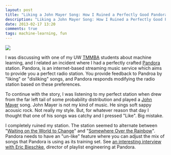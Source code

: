 ```yaml
---
layout: post
title: "Liking a John Mayer Song: How I Ruined a Perfectly Good Pandora Station"
description: "Liking a John Mayer Song: How I Ruined a Perfectly Good Pandora Station"
date: 2013-02-17 13:20
comments: true
tags: machine-learning, fun
---
```


<img src= "https://s3.amazonaws.com/stevejb_blog_content/pandora_logo_blue.jpg">

I was discussing with one of my UW [TMMBA](http://www.foster.washington.edu/academic/tmmba/Pages/TMMBAHome.aspx) students about machine learning, and I related an incident where I had a perfectly crafted [Pandora](http://www.pandora.com/) station. Pandora, is an internet-based streaming music service which aims to provide you a perfect radio station. You provide feedback to Pandroa by "liking" or "disliking" songs, and Pandora responds modifying the radio station based on these preferences.

To continue with the story, I was listening to my perfect station when drew from the far left tail of some probability distribution and played a [John Mayer](http://en.wikipedia.org/wiki/John_Mayer) song. John Mayer is not my kind of music. He sings soft sappy acousic rock. Not really my style. But, for whatever reason that day I thought that one of his songs was catchy and I pressed "Like". Big mistake.

I completely ruined my station. The station seemed to alternate between "[Waiting on the World to Change](http://www.youtube.com/watch?v=oBIxScJ5rlY)" and "[Somewhere Over the Rainbow](http://www.youtube.com/watch?v=V1bFr2SWP1I)". Pandora needs to have an "un-like" feature where you can adjust the mix of songs that Pandora is using as its training set. See [an interesting interview with Eric Bieschke](http://bickson.blogspot.com/2011/09/spotlight-pandora-internet-radio.html), director of playlist engineering at Pandora.
